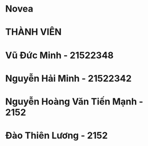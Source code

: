 # Novea
# THÀNH VIÊN
# Vũ Đức Minh - 21522348
# Nguyễn Hải Minh - 21522342
# Nguyễn Hoàng Văn Tiến Mạnh - 2152
# Đào Thiên Lương - 2152
#
#
#
#
